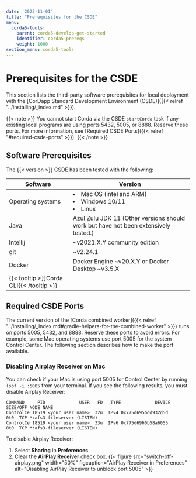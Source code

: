 ```yaml
---
date: '2023-11-01'
title: "Prerequisites for the CSDE"
menu:
  corda5-tools:
    parent: corda5-develop-get-started
    identifier: corda5-prereqs
    weight: 1000
section_menu: corda5-tools
---
```

# Prerequisites for the CSDE
This section lists the third-party software prerequisites for local deployment with the [CorDapp Standard Development Environment (CSDE)]({{< relref "../installing/_index.md" >}}).

{{< note >}}
You cannot start Corda via the CSDE `startCorda` task if any existing local programs are using ports 5432, 5005, or 8888. Reserve these ports. For more information, see [Required CSDE Ports]({{< relref "#required-csde-ports" >}}).
{{< /note >}}

## Software Prerequisites

The {{< version >}} CSDE has been tested with the following:

| Software                                 | Version                                                                             |
| ---------------------------------------- | ----------------------------------------------------------------------------------- |
| Operating systems                        | <li>Mac OS (intel and ARM)</li><li>Windows 10/11</li><li>Linux</li>                 |
| Java                                     | Azul Zulu JDK 11 (Other versions should work but have not been extensively tested.) |
| Intellij                                 | ~v2021.X.Y community edition                                                        |
| git                                      | ~v2.24.1                                                                            |
| Docker                                   | Docker Engine ~v20.X.Y or Docker Desktop ~v3.5.X                                    |
| {{< tooltip >}}Corda CLI{{< /tooltip >}} |                                                                                     |

## Required CSDE Ports

The current version of the [Corda combined worker]({{< relref "../installing/_index.md#gradle-helpers-for-the-combined-worker" >}}) runs on ports 5005, 5432, and 8888. Reserve these ports to avoid errors. For example, some Mac operating systems use port 5005 for the system Control Center. The following section describes how to make the port available.

### Disabling Airplay Receiver on Mac

You can check if your Mac is using port 5005 for Control Center by running `lsof -i :5005` from your terminal. If you see the following results, you must disable Airplay Receiver:

```shell
COMMAND     PID             USER   FD   TYPE             DEVICE SIZE/OFF NODE NAME
ControlCe 18519 <your user name>  32u  IPv4 0x775d695bdd932d5d      0t0  TCP *:afs3-fileserver (LISTEN)
ControlCe 18519 <your user name>  33u  IPv6 0x775d6960b58a6055      0t0  TCP *:afs3-fileserver (LISTEN)
```
To disable Airplay Receiver:
1. Select **Sharing** in **Preferences**.
2. Clear the **AirPlay Receiver** check box.
   {{< figure src="switch-off-airplay.png" width="50%" figcaption="AirPlay Receiver in Preferences" alt="Disabling AirPlay Receiver to unblock port 5005" >}}

